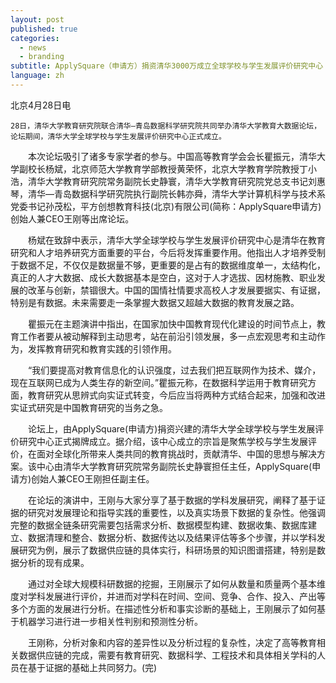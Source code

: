 ```yaml
---
layout: post
published: true
categories:
  - news
  - branding
subtitle: ApplySquare（申请方）捐资清华3000万成立全球学校与学生发展评价研究中心
language: zh
---
```

北京4月28日电 

	28日，清华大学教育研究院联合清华—青岛数据科学研究院共同举办清华大学教育大数据论坛，论坛期间，清华大学全球学校与学生发展评价研究中心正式成立。

　　本次论坛吸引了诸多专家学者的参与。中国高等教育学会会长瞿振元，清华大学副校长杨斌，北京师范大学教育学部教授黄荣怀，北京大学教育学院教授丁小浩，清华大学教育研究院常务副院长史静寰，清华大学教育研究院党总支书记刘惠琴，清华—青岛数据科学研究院执行副院长韩亦舜，清华大学计算机科学与技术系党委书记孙茂松，平方创想教育科技(北京)有限公司(简称：ApplySquare申请方)创始人兼CEO王刚等出席论坛。

　　杨斌在致辞中表示，清华大学全球学校与学生发展评价研究中心是清华在教育研究和人才培养研究方面重要的平台，今后将发挥重要作用。他指出人才培养受制于数据不足，不仅仅是数据量不够，更重要的是占有的数据维度单一，太结构化，真正的人才大数据、成长大数据基本是空白，这对于人才选拔、因材施教、职业发展的改革与创新，禁锢很大。中国的国情社情要求高校人才发展要据实、有证据，特别是有数据。未来需要走一条掌握大数据又超越大数据的教育发展之路。
  
　　瞿振元在主题演讲中指出，在国家加快中国教育现代化建设的时间节点上，教育工作者要从被动解释到主动思考，站在前沿引领发展，多一点宏观思考和主动作为，发挥教育研究和教育实践的引领作用。
  
　　“我们要提高对教育信息化的认识强度，过去我们把互联网作为技术、媒介，现在互联网已成为人类生存的新空间。”瞿振元称，在数据科学运用于教育研究方面，教育研究从思辨式向实证式转变，今后应当将两种方式结合起来，加强和改进实证式研究是中国教育研究的当务之急。

　　论坛上，由ApplySquare(申请方)捐资兴建的清华大学全球学校与学生发展评价研究中心正式揭牌成立。据介绍，该中心成立的宗旨是聚焦学校与学生发展评价，在面对全球化所带来人类共同的教育挑战时，贡献清华、中国的思想与解决方案。该中心由清华大学教育研究院常务副院长史静寰担任主任，ApplySquare(申请方)创始人兼CEO王刚担任副主任。
  
　　在论坛的演讲中，王刚与大家分享了基于数据的学科发展研究，阐释了基于证据的研究对发展理论和指导实践的重要性，以及真实场景下数据的复杂性。他强调完整的数据全链条研究需要包括需求分析、数据模型构建、数据收集、数据库建立、数据清理和整合、数据分析、数据传达以及结果评估等多个步骤，并以学科发展研究为例，展示了数据供应链的具体实行，科研场景的知识图谱搭建，特别是数据分析的现有成果。
  
　　通过对全球大规模科研数据的挖掘，王刚展示了如何从数量和质量两个基本维度对学科发展进行评价，并进而对学科在时间、空间、竞争、合作、投入、产出等多个方面的发展进行分析。在描述性分析和事实诊断的基础上，王刚展示了如何基于机器学习进行进一步相关性判别和预测性分析。
  
　　王刚称，分析对象和内容的差异性以及分析过程的复杂性，决定了高等教育相关数据供应链的完成，需要有教育研究、数据科学、工程技术和具体相关学科的人员在基于证据的基础上共同努力。(完)
